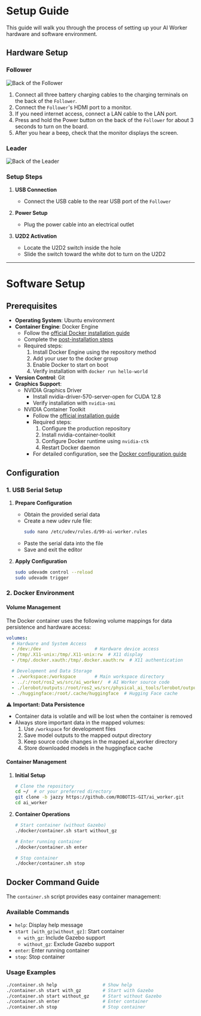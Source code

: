 # Setup Guide

This guide will walk you through the process of setting up your AI Worker hardware and software environment.

## Hardware Setup

### Follower
![Back of the Follower](/quick_start_guide/back_of_the_follower.png)
1. Connect all three battery charging cables to the charging terminals on the back of the `Follower`.
2. Connect the `Follower`'s HDMI port to a monitor.
3. If you need internet access, connect a LAN cable to the LAN port.
4. Press and hold the Power button on the back of the `Follower` for about 3 seconds to turn on the board.
5. After you hear a beep, check that the monitor displays the screen.

### Leader
![Back of the Leader](/quick_start_guide/back_of_the_leader.png)

### Setup Steps
1. **USB Connection**
   - Connect the USB cable to the rear USB port of the `Follower`

2. **Power Setup**
   - Plug the power cable into an electrical outlet

3. **U2D2 Activation**
   - Locate the U2D2 switch inside the hole
   - Slide the switch toward the white dot to turn on the U2D2

---

# Software Setup

## Prerequisites
- **Operating System**: Ubuntu environment
- **Container Engine**: Docker Engine
  - Follow the [official Docker installation guide](https://docs.docker.com/engine/install/ubuntu/)
  - Complete the [post-installation steps](https://docs.docker.com/engine/install/linux-postinstall/)
  - Required steps:
    1. Install Docker Engine using the repository method
    2. Add your user to the docker group
    3. Enable Docker to start on boot
    4. Verify installation with `docker run hello-world`
- **Version Control**: Git
- **Graphics Support**:
  - NVIDIA Graphics Driver
    - Install nvidia-driver-570-server-open for CUDA 12.8
    - Verify installation with `nvidia-smi`
  - NVIDIA Container Toolkit
    - Follow the [official installation guide](https://docs.nvidia.com/datacenter/cloud-native/container-toolkit/latest/install-guide.html#with-apt-ubuntu-debian)
    - Required steps:
      1. Configure the production repository
      2. Install nvidia-container-toolkit
      3. Configure Docker runtime using `nvidia-ctk`
      4. Restart Docker daemon
    - For detailed configuration, see the [Docker configuration guide](https://docs.nvidia.com/datacenter/cloud-native/container-toolkit/latest/install-guide.html#configuring-docker)

## Configuration

### 1. USB Serial Setup
1. **Prepare Configuration**
   - Obtain the provided serial data
   - Create a new udev rule file:
     ```bash
     sudo nano /etc/udev/rules.d/99-ai-worker.rules
     ```
   - Paste the serial data into the file
   - Save and exit the editor

2. **Apply Configuration**
   ```bash
   sudo udevadm control --reload
   sudo udevadm trigger
   ```

### 2. Docker Environment

#### Volume Management
The Docker container uses the following volume mappings for data persistence and hardware access:

```yaml
volumes:
  # Hardware and System Access
  - /dev:/dev                    # Hardware device access
  - /tmp/.X11-unix:/tmp/.X11-unix:rw  # X11 display
  - /tmp/.docker.xauth:/tmp/.docker.xauth:rw  # X11 authentication

  # Development and Data Storage
  - ./workspace:/workspace       # Main workspace directory
  - ../:/root/ros2_ws/src/ai_worker/  # AI Worker source code
  - ./lerobot/outputs:/root/ros2_ws/src/physical_ai_tools/lerobot/outputs  # Model outputs
  - ./huggingface:/root/.cache/huggingface  # Hugging Face cache
```

⚠️ **Important: Data Persistence**
- Container data is volatile and will be lost when the container is removed
- Always store important data in the mapped volumes:
  1. Use `/workspace` for development files
  2. Save model outputs to the mapped output directory
  3. Keep source code changes in the mapped ai_worker directory
  4. Store downloaded models in the huggingface cache

#### Container Management

1. **Initial Setup**
   ```bash
   # Clone the repository
   cd ~/  # or your preferred directory
   git clone -b jazzy https://github.com/ROBOTIS-GIT/ai_worker.git
   cd ai_worker
   ```

2. **Container Operations**
   ```bash
   # Start container (without Gazebo)
   ./docker/container.sh start without_gz

   # Enter running container
   ./docker/container.sh enter

   # Stop container
   ./docker/container.sh stop
   ```

## Docker Command Guide

The `container.sh` script provides easy container management:

### Available Commands
- `help`: Display help message
- `start [with_gz|without_gz]`: Start container
  - `with_gz`: Include Gazebo support
  - `without_gz`: Exclude Gazebo support
- `enter`: Enter running container
- `stop`: Stop container

### Usage Examples
```bash
./container.sh help                 # Show help
./container.sh start with_gz        # Start with Gazebo
./container.sh start without_gz     # Start without Gazebo
./container.sh enter                # Enter container
./container.sh stop                 # Stop container
```
